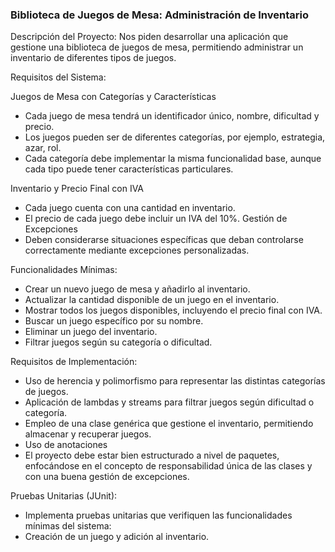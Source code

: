 ### Biblioteca de Juegos de Mesa: Administración de Inventario

Descripción del Proyecto: Nos piden desarrollar una aplicación que gestione una biblioteca de juegos de mesa, permitiendo administrar un inventario de diferentes tipos de juegos.

Requisitos del Sistema:

Juegos de Mesa con Categorías y Características

* Cada juego de mesa tendrá un identificador único, nombre, dificultad y precio.
* Los juegos pueden ser de diferentes categorías, por ejemplo, estrategia, azar, rol.
* Cada categoría debe implementar la misma funcionalidad base, aunque cada tipo puede tener características particulares.

Inventario y Precio Final con IVA

* Cada juego cuenta con una cantidad en inventario.
* El precio de cada juego debe incluir un IVA del 10%.
Gestión de Excepciones
* Deben considerarse situaciones específicas que deban controlarse correctamente mediante excepciones personalizadas.

Funcionalidades Mínimas:

* Crear un nuevo juego de mesa y añadirlo al inventario.
* Actualizar la cantidad disponible de un juego en el inventario.
* Mostrar todos los juegos disponibles, incluyendo el precio final con IVA.
* Buscar un juego específico por su nombre.
* Eliminar un juego del inventario.
* Filtrar juegos según su categoría o dificultad.

Requisitos de Implementación:

* Uso de herencia y polimorfismo para representar las distintas categorías de juegos.
* Aplicación de lambdas y streams para filtrar juegos según dificultad o categoría.
* Empleo de una clase genérica que gestione el inventario, permitiendo almacenar y recuperar juegos.
* Uso de anotaciones
* El proyecto debe estar bien estructurado a nivel de paquetes, enfocándose en el concepto de responsabilidad única de las clases y con una buena gestión de excepciones.

Pruebas Unitarias (JUnit):

* Implementa pruebas unitarias que verifiquen las funcionalidades mínimas del sistema:
* Creación de un juego y adición al inventario.
